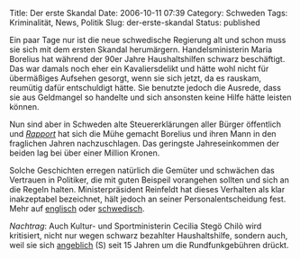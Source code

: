 Title: Der erste Skandal
Date: 2006-10-11 07:39
Category: Schweden
Tags: Kriminalität, News, Politik
Slug: der-erste-skandal
Status: published

Ein paar Tage nur ist die neue schwedische Regierung alt und schon muss
sie sich mit dem ersten Skandal herumärgern. Handelsministerin Maria
Borelius hat während der 90er Jahre Haushaltshilfen schwarz beschäftigt.
Das war damals noch eher ein Kavaliersdelikt und hätte wohl nicht für
übermäßiges Aufsehen gesorgt, wenn sie sich jetzt, da es rauskam,
reumütig dafür entschuldigt hätte. Sie benutzte jedoch die Ausrede, dass
sie aus Geldmangel so handelte und sich ansonsten keine Hilfe hätte
leisten können.

Nun sind aber in Schweden alte Steuererklärungen aller Bürger öffentlich
und [*Rapport*](http://www.fiket.de/2006/09/27/rapport/) hat sich die
Mühe gemacht Borelius und ihren Mann in den fraglichen Jahren
nachzuschlagen. Das geringste Jahreseinkommen der beiden lag bei über
einer Million Kronen.

Solche Geschichten erregen natürlich die Gemüter und schwächen das
Vertrauen in Politiker, die mit guten Beispeil vorangehen sollten und
sich an die Regeln halten. Ministerpräsident Reinfeldt hat dieses
Verhalten als klar inakzeptabel bezeichnet, hält jedoch an seiner
Personalentscheidung fest. Mehr auf
[englisch](http://www.thelocal.se/article.php?ID=5169&date=20061010)
oder
[schwedisch](http://magnus.ljungkvist.nu/blogg/2006/10/09/borelius-avslojar-pigreform-bara-for-hogavlonade/#more-637).

*Nachtrag*: Auch Kultur- und Sportministerin Cecilia Stegö Chilò wird
kritisiert, nicht nur wegen schwarz bezahlter Haushaltshilfe, sondern
auch, weil sie sich
[angeblich](http://www.jinge.se/index.php/allmnt/snyltaren-cecilia-stego-chilo.htm)
(S) seit 15 Jahren um die Rundfunkgebühren drückt.

